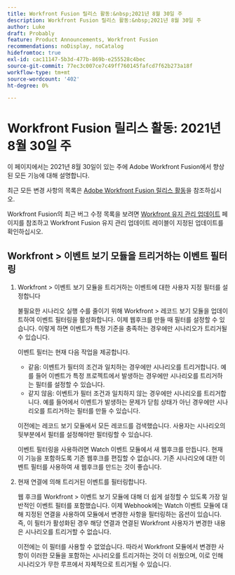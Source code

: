 ```yaml
---
title: Workfront Fusion 릴리스 활동:&nbsp;2021년 8월 30일 주
description: Workfront Fusion 릴리스 활동:&nbsp;2021년 8월 30일 주
author: Luke
draft: Probably
feature: Product Announcements, Workfront Fusion
recommendations: noDisplay, noCatalog
hidefromtoc: true
exl-id: cac11147-5b3d-477b-869b-e255528c4bec
source-git-commit: 77ec3c007ce7c49ff760145fafcd7f62b273a18f
workflow-type: tm+mt
source-wordcount: '402'
ht-degree: 0%

---
```


# Workfront Fusion 릴리스 활동: 2021년 8월 30일 주

이 페이지에서는 2021년 8월 30일이 있는 주에 Adobe Workfront Fusion에서 향상된 모든 기능에 대해 설명합니다.

최근 모든 변경 사항의 목록은 [Adobe Workfront Fusion 릴리스 활동](/help/workfront-fusion/fusion-product-releases/fusion-release-activity.md)을 참조하십시오.

Workfront Fusion의 최근 버그 수정 목록을 보려면 [Workfront 유지 관리 업데이트](https://experienceleague.adobe.com/docs/workfront-known-issues/releases/current-updates.html) 페이지를 참조하고 Workfront Fusion 유지 관리 업데이트 레이블이 지정된 업데이트를 확인하십시오.

## Workfront > 이벤트 보기 모듈을 트리거하는 이벤트 필터링

1. Workfront > 이벤트 보기 모듈을 트리거하는 이벤트에 대한 사용자 지정 필터를 설정합니다

   불필요한 시나리오 실행 수를 줄이기 위해 Workfront > 레코드 보기 모듈을 업데이트하여 이벤트 필터링을 활성화합니다. 이제 웹후크를 만들 때 필터를 설정할 수 있습니다. 이렇게 하면 이벤트가 특정 기준을 충족하는 경우에만 시나리오가 트리거될 수 있습니다.

   이벤트 필터는 현재 다음 작업을 제공합니다.

   * 같음: 이벤트가 필터의 조건과 일치하는 경우에만 시나리오를 트리거합니다. 예를 들어 이벤트가 특정 프로젝트에서 발생하는 경우에만 시나리오를 트리거하는 필터를 설정할 수 있습니다.
   * 같지 않음: 이벤트가 필터 조건과 일치하지 않는 경우에만 시나리오를 트리거합니다. 예를 들어에서 이벤트가 발생하는 문제가 닫힘 상태가 아닌 경우에만 시나리오를 트리거하는 필터를 만들 수 있습니다.

   이전에는 레코드 보기 모듈에서 모든 레코드를 검색했습니다. 사용자는 시나리오의 뒷부분에서 필터를 설정해야만 필터링할 수 있습니다.

   이벤트 필터링을 사용하려면 Watch 이벤트 모듈에서 새 웹후크를 만듭니다. 현재 이 기능을 포함하도록 기존 웹후크를 편집할 수 없습니다. 기존 시나리오에 대한 이벤트 필터를 사용하여 새 웹후크를 만드는 것이 좋습니다.

1. 현재 연결에 의해 트리거된 이벤트를 필터링합니다.

   웹 후크를 Workfront > 이벤트 보기 모듈에 대해 더 쉽게 설정할 수 있도록 가장 일반적인 이벤트 필터를 포함했습니다. 이제 Webhook에는 Watch 이벤트 모듈에 대해 지정된 연결을 사용하여 모듈에서 변경한 사항을 필터링하는 옵션이 있습니다. 즉, 이 필터가 활성화된 경우 해당 연결과 연결된 Workfront 사용자가 변경한 내용은 시나리오를 트리거할 수 없습니다.

   이전에는 이 필터를 사용할 수 없었습니다. 따라서 Workfront 모듈에서 변경한 사항이 이러한 모듈을 포함하는 시나리오를 트리거하는 것이 더 쉬웠으며, 이로 인해 시나리오가 무한 루프에서 자체적으로 트리거될 수 있습니다.
